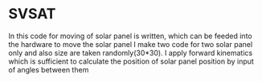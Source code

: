 # SVSAT
In this code for moving of solar panel is written, which can be feeded into the hardware to move the solar panel
I make two code for two solar panel only and also size are taken randomly(30*30).
I apply forward kinematics which is sufficient to calculate the position of solar panel position by input of angles between them

